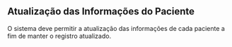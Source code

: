 ## Atualização das Informações do Paciente ##

O sistema deve permitir a atualização das informações de cada paciente a fim de manter o registro atualizado.
